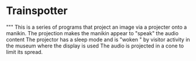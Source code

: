 # Trainspotter
""" This is a series of programs that project an image via a projecter onto a manikin. The projection makes the manikin appear to "speak" the audio content
The projector has a sleep mode and is "woken " by visitor activity in the museum where the display is used
The audio is projected in a cone to limit its spread.
